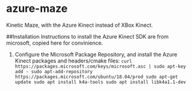 # azure-maze
Kinetic Maze, with the Azure Kinect instead of XBox Kinect.


##Installation
Instructions to install the Azure Kinect SDK are from microsoft, copied here for convinience.

1. Configure the Microsoft Package Repository, and install the Azure Kinect packages and headers/cmake files:
`
 curl https://packages.microsoft.com/keys/microsoft.asc | sudo apt-key add -
 sudo apt-add-repository https://packages.microsoft.com/ubuntu/18.04/prod
 sudo apt-get update
 sudo apt install k4a-tools
 sudo apt install libk4a1.1-dev
`
